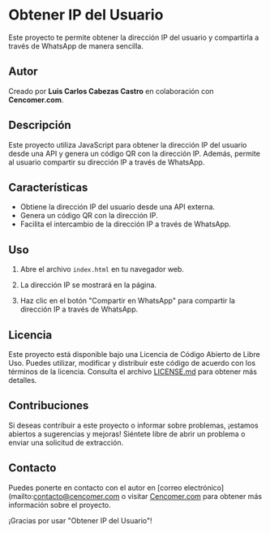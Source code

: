 # Obtener IP del Usuario

Este proyecto te permite obtener la dirección IP del usuario y compartirla a través de WhatsApp de manera sencilla.

## Autor

Creado por **Luis Carlos Cabezas Castro** en colaboración con **Cencomer.com**.

## Descripción

Este proyecto utiliza JavaScript para obtener la dirección IP del usuario desde una API y genera un código QR con la dirección IP. Además, permite al usuario compartir su dirección IP a través de WhatsApp.

## Características

- Obtiene la dirección IP del usuario desde una API externa.
- Genera un código QR con la dirección IP.
- Facilita el intercambio de la dirección IP a través de WhatsApp.

## Uso

1. Abre el archivo `index.html` en tu navegador web.

2. La dirección IP se mostrará en la página.

3. Haz clic en el botón "Compartir en WhatsApp" para compartir la dirección IP a través de WhatsApp.

## Licencia

Este proyecto está disponible bajo una Licencia de Código Abierto de Libre Uso. Puedes utilizar, modificar y distribuir este código de acuerdo con los términos de la licencia. Consulta el archivo [LICENSE.md](LICENSE.md) para obtener más detalles.

## Contribuciones

Si deseas contribuir a este proyecto o informar sobre problemas, ¡estamos abiertos a sugerencias y mejoras! Siéntete libre de abrir un problema o enviar una solicitud de extracción.

## Contacto

Puedes ponerte en contacto con el autor en [correo electrónico](mailto:contacto@cencomer.com o visitar [Cencomer.com](https://cencomer.com) para obtener más información sobre el proyecto.

¡Gracias por usar "Obtener IP del Usuario"!

